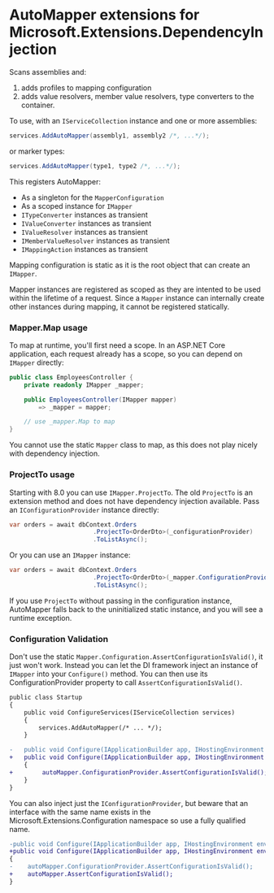# AutoMapper extensions for Microsoft.Extensions.DependencyInjection

Scans assemblies and:

1. adds profiles to mapping configuration
2. adds value resolvers, member value resolvers, type converters to the container.

To use, with an `IServiceCollection` instance and one or more assemblies:

```c#
services.AddAutoMapper(assembly1, assembly2 /*, ...*/);
```

or marker types:

```c#
services.AddAutoMapper(type1, type2 /*, ...*/);
```

This registers AutoMapper:

- As a singleton for the `MapperConfiguration`
- As a scoped instance for `IMapper`
- `ITypeConverter` instances as transient
- `IValueConverter` instances as transient
- `IValueResolver` instances as transient
- `IMemberValueResolver` instances as transient
- `IMappingAction` instances as transient

Mapping configuration is static as it is the root object that can create an `IMapper`.

Mapper instances are registered as scoped as they are intented to be used within the lifetime of a request. Since a `Mapper` instance can internally create other instances during mapping, it cannot be registered statically.

### Mapper.Map usage

To map at runtime, you'll first need a scope. In an ASP.NET Core application, each request already has a scope, so you can depend on `IMapper` directly:

```c#
public class EmployeesController {
	private readonly IMapper _mapper;

	public EmployeesController(IMapper mapper)
		=> _mapper = mapper;

	// use _mapper.Map to map
}
```

You cannot use the static `Mapper` class to map, as this does not play nicely with dependency injection.

### ProjectTo usage

Starting with 8.0 you can use `IMapper.ProjectTo`. The old `ProjectTo` is an extension method and does not have dependency injection available. Pass an `IConfigurationProvider` instance directly:

```c#
var orders = await dbContext.Orders
                       .ProjectTo<OrderDto>(_configurationProvider)
					   .ToListAsync();
```

Or you can use an `IMapper` instance:

```c#
var orders = await dbContext.Orders
                       .ProjectTo<OrderDto>(_mapper.ConfigurationProvider)
					   .ToListAsync();
```

If you use `ProjectTo` without passing in the configuration instance, AutoMapper falls back to the uninitialized static instance, and you will see a runtime exception.

### Configuration Validation
Don't use the static `Mapper.Configuration.AssertConfigurationIsValid()`, it just won't work. Instead you can let the DI framework inject an instance of `IMapper` into your `Configure()` method. You can then use its ConfigurationProvider property to call `AssertConfigurationIsValid()`.

``` diff
public class Startup
{
    public void ConfigureServices(IServiceCollection services)
    {
        services.AddAutoMapper(/* ... */);
    }

-   public void Configure(IApplicationBuilder app, IHostingEnvironment env)
+   public void Configure(IApplicationBuilder app, IHostingEnvironment env, IMapper autoMapper)
    {
+        autoMapper.ConfigurationProvider.AssertConfigurationIsValid();
    }
}
```

You can also inject just the `IConfigurationProvider`, but beware that an interface with the same name exists in the Microsoft.Extensions.Configuration namespace so use a fully qualified name.

``` diff
-public void Configure(IApplicationBuilder app, IHostingEnvironment env, IMapper autoMapper)
+public void Configure(IApplicationBuilder app, IHostingEnvironment env, AutoMapper.IConfigurationProvider autoMapper)
{
-    autoMapper.ConfigurationProvider.AssertConfigurationIsValid();
+    autoMapper.AssertConfigurationIsValid();
}
```

